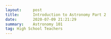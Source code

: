 ```yaml
---
layout:     post
title:      Introduction to Astronomy Part 2
date:       2020-07-09 21:21:29
summary:    Astronomy 101
tag: High School Teachers
---
```



